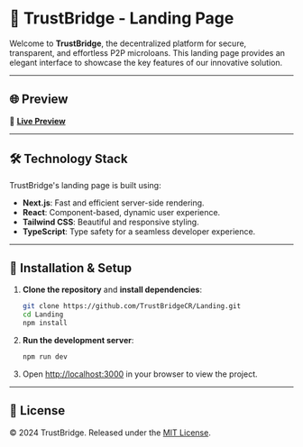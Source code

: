 # 🌉 TrustBridge - Landing Page

Welcome to **TrustBridge**, the decentralized platform for secure, transparent, and effortless P2P microloans. This landing page provides an elegant interface to showcase the key features of our innovative solution.

---

## 🌐 Preview

🚀 **[Live Preview](https://trust-bridge-cr.vercel.app/)**

---

## 🛠️ Technology Stack

TrustBridge's landing page is built using:

- **Next.js**: Fast and efficient server-side rendering.
- **React**: Component-based, dynamic user experience.
- **Tailwind CSS**: Beautiful and responsive styling.
- **TypeScript**: Type safety for a seamless developer experience.

---

## 🚀 Installation & Setup

1. **Clone the repository** and **install dependencies**:
   ```bash
   git clone https://github.com/TrustBridgeCR/Landing.git
   cd Landing
   npm install
   ```

2. **Run the development server**:
   ```bash
   npm run dev
   ```

3. Open [http://localhost:3000](http://localhost:3000) in your browser to view the project.

---

## 📜 License

© 2024 TrustBridge. Released under the [MIT License](https://github.com/TrustBridgeCR/Landing/blob/main/LICENSE).
